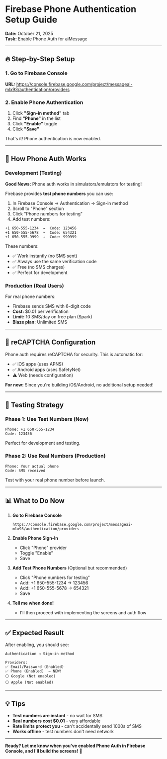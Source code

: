 # Firebase Phone Authentication Setup Guide

**Date:** October 21, 2025  
**Task:** Enable Phone Auth for aiMessage

---

## 🔥 **Step-by-Step Setup**

### 1. Go to Firebase Console
**URL:** https://console.firebase.google.com/project/messageai-mlx93/authentication/providers

### 2. Enable Phone Authentication

1. Click **"Sign-in method"** tab
2. Find **"Phone"** in the list
3. Click **"Enable"** toggle
4. Click **"Save"**

That's it! Phone authentication is now enabled.

---

## 📱 **How Phone Auth Works**

### Development (Testing)

**Good News:** Phone auth works in simulators/emulators for testing!

Firebase provides **test phone numbers** you can use:

1. In Firebase Console → Authentication → Sign-in method
2. Scroll to "Phone" section
3. Click "Phone numbers for testing"
4. Add test numbers:

```
+1 650-555-1234  →  Code: 123456
+1 650-555-5678  →  Code: 654321
+1 650-555-9999  →  Code: 999999
```

These numbers:
- ✅ Work instantly (no SMS sent)
- ✅ Always use the same verification code
- ✅ Free (no SMS charges)
- ✅ Perfect for development

### Production (Real Users)

For real phone numbers:
- Firebase sends SMS with 6-digit code
- **Cost:** $0.01 per verification
- **Limit:** 10 SMS/day on free plan (Spark)
- **Blaze plan:** Unlimited SMS

---

## 🔐 **reCAPTCHA Configuration**

Phone auth requires reCAPTCHA for security. This is automatic for:
- ✅ iOS apps (uses APNS)
- ✅ Android apps (uses SafetyNet)
- ⚠️ Web (needs configuration)

**For now:** Since you're building iOS/Android, no additional setup needed!

---

## 🧪 **Testing Strategy**

### Phase 1: Use Test Numbers (Now)
```
Phone: +1 650-555-1234
Code: 123456
```
Perfect for development and testing.

### Phase 2: Use Real Numbers (Production)
```
Phone: Your actual phone
Code: SMS received
```
Test with your real phone number before launch.

---

## 📊 **What to Do Now**

1. **Go to Firebase Console**
   ```
   https://console.firebase.google.com/project/messageai-mlx93/authentication/providers
   ```

2. **Enable Phone Sign-In**
   - Click "Phone" provider
   - Toggle "Enable"
   - Save

3. **Add Test Phone Numbers** (Optional but recommended)
   - Click "Phone numbers for testing"
   - Add: +1 650-555-1234 → 123456
   - Add: +1 650-555-5678 → 654321
   - Save

4. **Tell me when done!**
   - I'll then proceed with implementing the screens and auth flow

---

## ✅ **Expected Result**

After enabling, you should see:
```
Authentication → Sign-in method

Providers:
✅ Email/Password (Enabled)
✅ Phone (Enabled)  ← NEW!
⚪ Google (Not enabled)
⚪ Apple (Not enabled)
```

---

## 💡 **Tips**

- **Test numbers are instant** - no wait for SMS
- **Real numbers cost $0.01** - very affordable
- **Rate limits protect you** - can't accidentally send 1000s of SMS
- **Works offline** - test numbers don't need network

---

**Ready? Let me know when you've enabled Phone Auth in Firebase Console, and I'll build the screens!** 🚀

